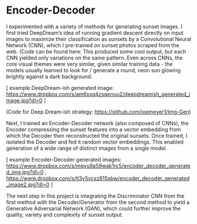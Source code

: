 # Encoder-Decoder
 
I experimented with a variety of methods for generating sunset images. I first tried DeepDream’s idea of running gradient descent directly on input images to maximize their classification as sunsets by a Convolutional Neural Network (CNN), which I pre-trained on sunset photos scraped from the web. (Code can be found here: 
This produced some cool output, but each CNN yielded only variations on the same pattern. Even across CNNs, the core visual themes were very similar, given similar training data - the models usually learned to look for / generate a round, neon sun glowing brightly against a dark background. 

[ example DeepDream-ish generated image:
https://www.dropbox.com/s/am6xxq4zsqenuu2/deepdreamish_generated_image.jpg?dl=0 ]

(Code for Deep Dream-ish strategy: https://github.com/joemeyer1/Img-Gen)

Next, I trained an Encoder-Decoder network (also composed of CNNs), the Encoder compressing the sunset features into a vector embedding from which the Decoder then reconstructed the original sunsets. Once trained, I isolated the Decoder and fed it random vector embeddings. This enabled generation of a wide range of distinct images from a single model. 

[ example Encoder-Decoder generated images:
https://www.dropbox.com/s/mqyu9a59wak1rc5/encoder_decoder_generated_img.jpg?dl=0 ,
https://www.dropbox.com/s/tl3y5vcxz815xbw/encoder_decoder_generated_image2.jpg?dl=0 ]

The next step in this project is integrating the Discriminator CNN from the first method with the Decoder/Generator from the second method to yield a Generative Adversarial Network (GAN), which could further improve the quality, variety and complexity of sunset output.
